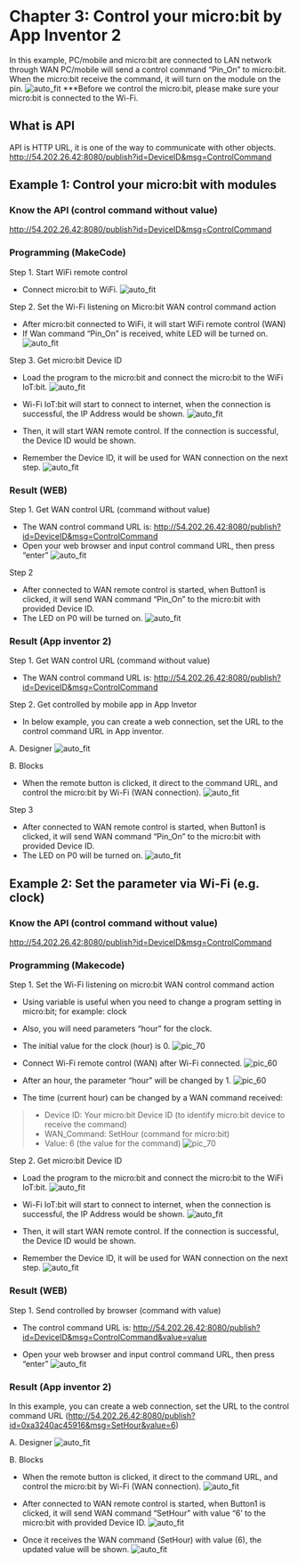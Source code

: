 # Chapter 3: Control your micro:bit by App Inventor 2

In this example, PC/mobile and micro:bit are connected to LAN network through WAN
PC/mobile will send a control command “Pin_On” to micro:bit. When the micro:bit receive the command, it will turn on the module on the pin.
![auto_fit](images/Ch4_01.png)
<span id="remarks">***Before we control the micro:bit, please make sure your micro:bit is connected to the Wi-Fi.</span>

## What is API
API is HTTP URL, it is one of the way to communicate with other objects.
http://54.202.26.42:8080/publish?id=DeviceID&msg=ControlCommand

## Example 1: Control your micro:bit with modules

### Know the API (control command without value)
http://54.202.26.42:8080/publish?id=DeviceID&msg=ControlCommand

### Programming (MakeCode)
<span id="subtitle" >Step 1. Start WiFi remote control </span>
* Connect micro:bit to WiFi.
![auto_fit](images/Ch4_02.png)

<span id="subtitle" >Step 2. Set the Wi-Fi listening on Micro:bit WAN control command action</span>
* After micro:bit connected to WiFi, it will start WiFi remote control (WAN)
* If Wan command “Pin_On” is received, white LED will be turned on.
![auto_fit](images/Ch4_03.png)

<span id="subtitle" >Step 3. Get micro:bit Device ID</span>
* Load the program to the micro:bit and connect the micro:bit to the WiFi IoT:bit.
![auto_fit](images/Ch4_04.png)

* Wi-Fi IoT:bit will start to connect to internet, when the connection is successful, the IP Address would be shown. 
![auto_fit](images/Ch4_05.png)

* Then, it will start WAN remote control. If the connection is successful, the Device ID would be shown.
* Remember the Device ID, it will be used for WAN connection on the next step.
![auto_fit](images/Ch4_06.png)
 

### Result (WEB)

<span id="subtitle" >Step 1. Get WAN control URL (command without value)</span>
* The WAN control command URL is:
http://54.202.26.42:8080/publish?id=DeviceID&msg=ControlCommand
* Open your web browser and input control command URL, then press “enter”
![auto_fit](images/Ch4_07.png)

<span id="subtitle" >Step 2</span>
* After connected to WAN remote control is started, when Button1 is clicked, it will send WAN command “Pin_On” to the micro:bit with provided Device ID.
* The LED on P0 will be turned on.
![auto_fit](images/Ch4_08.png)

### Result (App inventor 2)

<span id="subtitle" >Step 1. Get WAN control URL (command without value)</span>

* The WAN control command URL is:
http://54.202.26.42:8080/publish?id=DeviceID&msg=ControlCommand

<span id="subtitle" >Step 2. Get controlled by mobile app in App Invetor</span>
* In below example, you can create a web connection, set the URL to the control command URL in App inventor.


<span id="subtitle" >A. Designer</span>
![auto_fit](images/Ch4_09.png)  

<span id="subtitle" >B. Blocks</span>
* When the remote button is clicked, it direct to the command URL, and control the micro:bit by Wi-Fi (WAN connection). 
![auto_fit](images/Ch4_10.png)

<span id="subtitle" >Step 3 </span>
* After connected to WAN remote control is started, when Button1 is clicked, it will send WAN command “Pin_On” to the micro:bit with provided Device ID.
* The LED on P0 will be turned on.
![auto_fit](images/Ch4_11.png)


## Example 2: Set the parameter via Wi-Fi (e.g. clock)

### Know the API (control command without value)
http://54.202.26.42:8080/publish?id=DeviceID&msg=ControlCommand

### Programming (Makecode)

<span id="subtitle" >Step 1. Set the Wi-Fi listening on micro:bit WAN control command action</span>
* Using variable is useful when you need to change a program setting in micro:bit; for example: clock
* Also, you will need parameters “hour” for the clock.
* The initial value for the clock (hour) is 0.
![pic_70](images/Ch4_12.png)

* Connect Wi-Fi remote control (WAN) after Wi-Fi connected.
![pic_60](images/Ch4_13.png)

* After an hour, the parameter “hour” will be changed by 1.
![pic_60](images/Ch4_14.png)

* The time (current hour) can be changed by a WAN command received:
> * Device ID: Your micro:bit Device ID (to identify micro:bit device to receive the command)
> * WAN_Command: SetHour (command for micro:bit)
> * Value: 6 (the value for the command)
![pic_70](images/Ch4_15.png)

<span id="subtitle" >Step 2. Get micro:bit Device ID</span>
* Load the program to the micro:bit and connect the micro:bit to the WiFi IoT:bit.
![auto_fit](images/Ch4_16.png)

* Wi-Fi IoT:bit will start to connect to internet, when the connection is successful, the IP Address would be shown. 
![auto_fit](images/Ch4_17.png)

* Then, it will start WAN remote control. If the connection is successful, the Device ID would be shown. 
* Remember the Device ID, it will be used for WAN connection on the next step.
![auto_fit](images/Ch4_18.png)


### Result (WEB)

<span id="subtitle" >Step 1. Send controlled by browser (command with value)</span>
* The control command URL is:
http://54.202.26.42:8080/publish?id=DeviceID&msg=ControlCommand&value=value

* Open your web browser and input control command URL, then press “enter”
![auto_fit](images/Ch4_19.png)

### Result (App inventor 2)

In this example, you can create a web connection, set the URL to the control command URL (http://54.202.26.42:8080/publish?id=0xa3240ac45916&msg=SetHour&value=6)

<span id="subtitle" >A. Designer</span>
![auto_fit](images/Ch4_20.png)

<span id="subtitle" >B. Blocks</span>
* When the remote button is clicked, it direct to the command URL, and control the micro:bit by Wi-Fi (WAN connection).
![auto_fit](images/Ch4_21.png)

* After connected to WAN remote control is started, when Button1 is clicked, it will send WAN command “SetHour” with value “6’ to the micro:bit with provided Device ID.
![auto_fit](images/Ch4_22.png)

* Once it receives the WAN command (SetHour) with value (6), the updated value will be shown. 
![auto_fit](images/Ch4_23.png)
